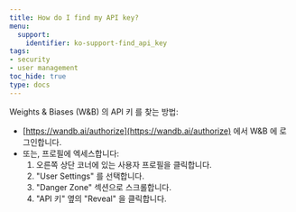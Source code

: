 ```yaml
---
title: How do I find my API key?
menu:
  support:
    identifier: ko-support-find_api_key
tags:
- security
- user management
toc_hide: true
type: docs
---
```


Weights & Biases (W&B) 의 API 키 를 찾는 방법:

- [https://wandb.ai/authorize](https://wandb.ai/authorize) 에서 W&B 에 로그인합니다.
- 또는, 프로필에 엑세스합니다:
  1. 오른쪽 상단 코너에 있는 사용자 프로필을 클릭합니다.
  2. "User Settings" 를 선택합니다.
  3. "Danger Zone" 섹션으로 스크롤합니다.
  4. "API 키" 옆의 "Reveal" 을 클릭합니다.
